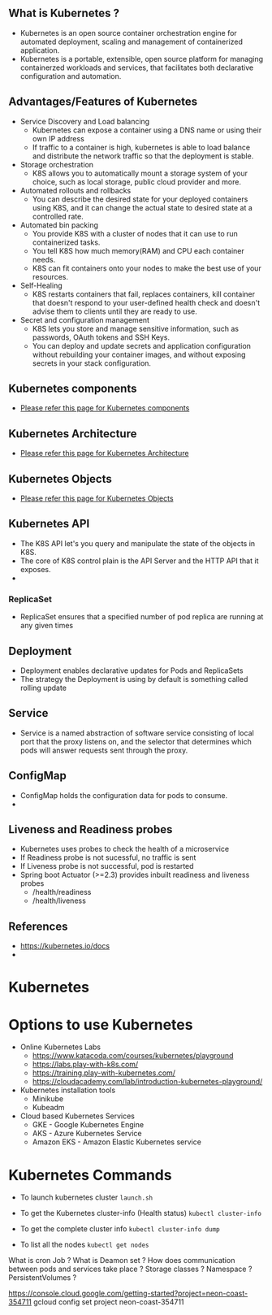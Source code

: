 
## What is Kubernetes ?
-   Kubernetes is an open source container orchestration engine for automated deployment, scaling and management of containerized application.
-   Kubernetes is a portable, extensible, open source platform for managing containerzed workloads and services, that facilitates both declarative configuration and automation.

## Advantages/Features of Kubernetes
-   Service Discovery and Load balancing
    -   Kubernetes can expose a container using a DNS name or using their own IP address
    -   If traffic to a container is high, kubernetes is able to load balance and distribute the network traffic so that the deployment is stable.
-   Storage orchestration
    -   K8S allows you to automatically mount a storage system of your choice, such as local storage, public cloud provider and more.
-   Automated rollouts and rollbacks 
    -   You can describe the desired state for your deployed containers using K8S, and it can change the actual state to desired state at a controlled rate.
-   Automated bin packing
    -   You provide K8S with a cluster of nodes that it can use to run containerized tasks.
    -   You tell K8S how much memory(RAM) and CPU each container needs.
    -   K8S can fit containers onto your nodes to make the best use of your resources.
-   Self-Healing
    -   K8S restarts containers that fail, replaces containers, kill container that doesn't respond to your user-defined health check and doesn't advise them to clients until they are ready to use.
-   Secret and configuration management
    -   K8S lets you store and manage sensitive information, such as passwords, OAuth tokens and SSH Keys.
    -   You can deploy and update secrets and application configuration without rebuilding your container images, and without exposing secrets in your stack configuration.

## Kubernetes components
-   [Please refer this page for Kubernetes components](components.md)

## Kubernetes Architecture
-   [Please refer this page for Kubernetes Architecture](architecture.md)

## Kubernetes Objects
-   [Please refer this page for Kubernetes Objects](k8s-objects.md)

## Kubernetes API
-   The K8S API let's you query and manipulate the state of the objects in K8S.
-   The core of K8S control plain is the API Server and the HTTP API that it exposes.
-   

### ReplicaSet
-   ReplicaSet ensures that a specified number of pod replica are running at any given times

## Deployment
-   Deployment enables declarative updates for Pods and ReplicaSets
-   The strategy the Deployment is using by default is something called rolling update 

## Service
-   Service is a named abstraction of software service consisting of local port that the proxy listens on, and the selector that determines which pods will answer requests sent through the proxy.

## ConfigMap
-   ConfigMap holds the configuration data for pods to consume.
-   

## Liveness and Readiness probes
-   Kubernetes uses probes to check the health of a microservice
-   If Readiness probe is not sucessful, no traffic is sent
-   If Liveness probe is not successful, pod is restarted
-   Spring boot Actuator (>=2.3) provides inbuilt readiness and liveness probes
    -   /health/readiness
    -   /health/liveness

## References
-   https://kubernetes.io/docs
-   

# Kubernetes 

# Options to use Kubernetes
-   Online Kubernetes Labs
    -   https://www.katacoda.com/courses/kubernetes/playground
    -   https://labs.play-with-k8s.com/
    -   https://training.play-with-kubernetes.com/
    -   https://cloudacademy.com/lab/introduction-kubernetes-playground/
-   Kubernetes installation tools
    -   Minikube
    -   Kubeadm
-   Cloud based Kubernetes Services
    -   GKE -   Google Kubernetes Engine
    -   AKS -   Azure Kubernetes Service
    -   Amazon EKS - Amazon Elastic Kubernetes service
    
# Kubernetes Commands
-   To launch kubernetes cluster
    ```launch.sh```

-   To get the Kubernetes cluster-info (Health status)
    ```kubectl cluster-info```
    
-   To get the complete cluster info
    ```kubectl cluster-info dump```
    
-   To list all the nodes
    ```kubectl get nodes```
    
What is cron Job ?
What is Deamon set ?
How does communication between pods and services take place ?
Storage classes ?
Namespace ?
PersistentVolumes ?



https://console.cloud.google.com/getting-started?project=neon-coast-354711
gcloud config set project neon-coast-354711
